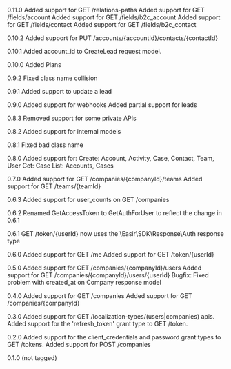 0.11.0
Added support for GET /relations-paths
Added support for GET /fields/account
Added support for GET /fields/b2c_account
Added support for GET /fields/contact
Added support for GET /fields/b2c_contact

0.10.2
Added support for PUT /accounts/{accountId}/contacts/{contactId}

0.10.1
Added account_id to CreateLead request model.

0.10.0
Added Plans

0.9.2
Fixed class name collision

0.9.1
Added support to update a lead

0.9.0
Added support for webhooks
Added partial support for leads

0.8.3
Removed support for some private APIs

0.8.2
Added support for internal models

0.8.1
Fixed bad class name

0.8.0
Added support for:
Create: Account, Activity, Case, Contact, Team, User
Get: Case
List: Accounts, Cases

0.7.0
Added support for GET /companies/{companyId}/teams
Added support for GET /teams/{teamId}

0.6.3
Added support for user_counts on GET /companies

0.6.2
Renamed GetAccessToken to GetAuthForUser to reflect the change in 0.6.1

0.6.1
GET /token/{userId} now uses the \Easir\SDK\Response\Auth response type

0.6.0
Added support for GET /me
Added support for GET /token/{userId}

0.5.0
Added support for GET /companies/{companyId}/users
Added support for GET /companies/{companyId}/users/{userId}
Bugfix: Fixed problem with created_at on Company response model

0.4.0
Added support for GET /companies
Added support for GET /companies/{companyId}

0.3.0
Added support for GET /localization-types/(users|companies) apis.
Added support for the 'refresh_token' grant type to GET /token.

0.2.0
Added support for the client_credentials and password grant types to GET /tokens.
Added support for POST /companies

0.1.0 (not tagged)